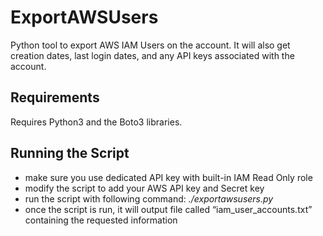 # ExportAWSUsers
Python tool to export AWS IAM Users on the account. It will also get creation dates, last login dates, and any API keys associated with the account.

## Requirements ##
Requires Python3 and the Boto3 libraries.

## Running the Script ##
- make sure you use dedicated API key with built-in IAM Read Only role
- modify the script to add your AWS API key and Secret key
- run the script with following command:
*./exportawsusers.py*
- once the script is run, it will output file called “iam_user_accounts.txt” containing the requested information
